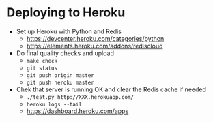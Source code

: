 Deploying to Heroku
===================

* Set up Heroku with Python and Redis
    - <https://devcenter.heroku.com/categories/python>
    - <https://elements.heroku.com/addons/rediscloud>
* Do final quality checks and upload
    - `make check`
    - `git status`
    - `git push origin master`
    - `git push heroku master`
* Chek that server is running OK and clear the Redis cache if needed
    - `./test.py http://XXX.herokuapp.com/`
    - `heroku logs --tail`
    - <https://dashboard.heroku.com/apps>
